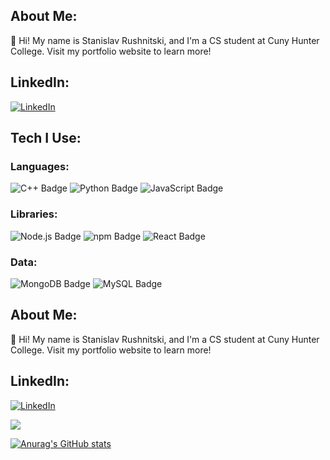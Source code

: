 ## **About Me:**
👋 Hi! My name is Stanislav Rushnitski, and I'm a CS student at Cuny Hunter College. Visit my portfolio website to learn more!

## LinkedIn:
[![LinkedIn](https://img.shields.io/badge/LinkedIn-Profile-blue?style=flat&logo=linkedin)](https://www.linkedin.com/in/stanislav-rushnitski-390455175/)



## **Tech I Use:**
### **Languages:**
![C++ Badge](https://img.shields.io/badge/c%2B%2B-005993.svg?style=for-the-badge&logo=c%2B%2B)
![Python Badge](https://img.shields.io/badge/python-3670A0?style=for-the-badge&logo=python&logoColor=ffd534)
![JavaScript Badge](https://img.shields.io/badge/JavaScript-F7DF1E?style=for-the-badge&logo=javascript&logoColor=black)

### **Libraries:**
![Node.js Badge](https://img.shields.io/badge/Node.js-339933?style=for-the-badge&logo=node.js&logoColor=white)
![npm Badge](https://img.shields.io/badge/npm-CB3837?style=for-the-badge&logo=npm&logoColor=white)
![React Badge](https://img.shields.io/badge/react-%2320232a.svg?style=for-the-badge&logo=react&logoColor=%2361DAFB)

### **Data:**
![MongoDB Badge](https://img.shields.io/badge/MongoDB-47A248?style=for-the-badge&logo=mongodb&logoColor=white)
![MySQL Badge](https://img.shields.io/badge/MySQL-4479A1?style=for-the-badge&logo=mysql&logoColor=white)


## **About Me:**
👋 Hi! My name is Stanislav Rushnitski, and I'm a CS student at Cuny Hunter College. Visit my portfolio website to learn more!

## **LinkedIn:**
[![LinkedIn](https://img.shields.io/badge/LinkedIn-Profile-blue?style=flat&logo=linkedin)](https://www.linkedin.com/in/stanislav-rushnitski-390455175/)



<a href="https://visitcount.itsvg.in">
  <img src="https://visitcount.itsvg.in/api?id=Stbam&label=Profile%20Views&color=0&icon=8&pretty=false" />
</a>

[![Anurag's GitHub stats](https://github-readme-stats.vercel.app/api?username=stbam)](https://github.com/stbam/github-readme-stats)



<!--


**stbam/stbam** is a ✨ _special_ ✨ repository because its `README.md` (this file) appears on your GitHub profile.

Here are some ideas to get you started:

- 🔭 I’m currently working on ...
- 🌱 I’m currently learning ...
- 👯 I’m looking to collaborate on ...
- 🤔 I’m looking for help with ...
- 💬 Ask me about ...
- 📫 How to reach me: ...
- 😄 Pronouns: ...
- ⚡ Fun fact: ...
-->
